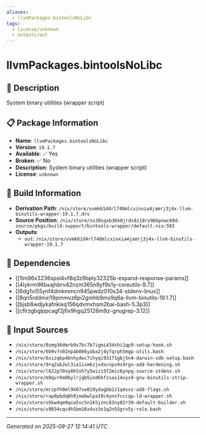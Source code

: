 ```yaml
---
aliases:
  - llvmPackages.bintoolsNoLibc
tags:
  - license/unknown
  - outputs/out
---
```


# llvmPackages.bintoolsNoLibc

## 📝 Description

System binary utilities (wrapper script)

## 📋 Package Information

- **Name**: `llvmPackages.bintoolsNoLibc`
- **Version**: `19.1.7`
- **Available**: ✅ Yes
- **Broken**: ✅ No
- **Description**: System binary utilities (wrapper script)
- **License**: `unknown`

## 🔧 Build Information

- **Derivation Path**: `/nix/store/vvmk61d4rl740mlcxinxia4jamrj3j4x-llvm-binutils-wrapper-19.1.7.drv`
- **Source Position**: `/nix/store/ns30sqxb36k8jrds8z18rv96bpnwc60d-source/pkgs/build-support/bintools-wrapper/default.nix:503`
- **Outputs**:
  - `out`:  `/nix/store/vvmk61d4rl740mlcxinxia4jamrj3j4x-llvm-binutils-wrapper-19.1.7`

## 🔗 Dependencies

- [[1lm96x3236spsl4vf8q3z9bply32325b-expand-response-params]]
- [[4lykrm96bxajhbrv42nzm365n9yf9s1y-coreutils-9.7]]
- [[6dg1vi55ynf4dmkmmcn945pwdz010s34-stdenv-linux]]
- [[8qn5rddmxi19pmmvz6pi2gmhb9mx9q6a-llvm-binutils-19.1.7]]
- [[bjsb6wdjykafnkixq156qdvmxhsm2bai-bash-5.3p3]]
- [[cflrzgbglppcagf2jfix9hgq25126m9z-gnugrep-3.12]]

## 📁 Input Sources

- `/nix/store/0zmg36dmrb9v7bc7b7igmi434nhi1qp9-setup-hook.sh`
- `/nix/store/6b9v7v02npab086yaba2j4yfqrph5mgp-utils.bash`
- `/nix/store/6xizqkp4bnhydwc7ihyqi93171gbj5n4-darwin-sdk-setup.bash`
- `/nix/store/9rq2ab2wl3ia1ism6zjvdxcnpv9s9rgn-add-hardening.sh`
- `/nix/store/l622p70vy8k5sh7y5wizi5f2mic6ynpg-source-stdenv.sh`
- `/nix/store/m9qvr6m0bylrjqb5ind6hfzsax14xys9-gnu-binutils-strip-wrapper.sh`
- `/nix/store/mrzpfh0ml9k07sw019ydagbb2z1q4sxz-add-flags.sh`
- `/nix/store/rap0pbdq6h9jmabwlpa19c4ynnfcccqp-ld-wrapper.sh`
- `/nix/store/shkw4qm9qcw5sc5n1k5jznc83ny02r39-default-builder.sh`
- `/nix/store/v9034cqc4h5bm10z4vz3n1q2n55grv5y-role.bash`

---
*Generated on 2025-09-27 12:14:41 UTC*

